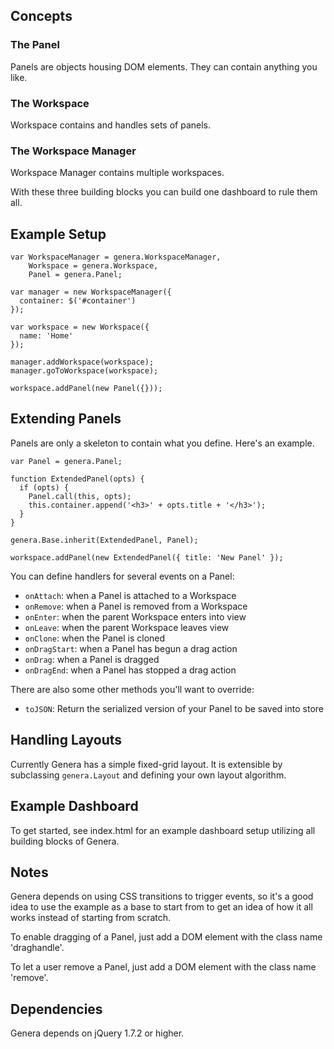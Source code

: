 ## Concepts

### The Panel

Panels are objects housing DOM elements. They can contain anything you like.

### The Workspace

Workspace contains and handles sets of panels.

### The Workspace Manager

Workspace Manager contains multiple workspaces.

With these three building blocks you can build one dashboard to rule them all.

## Example Setup

    var WorkspaceManager = genera.WorkspaceManager,
        Workspace = genera.Workspace,
        Panel = genera.Panel;

    var manager = new WorkspaceManager({
      container: $('#container')
    });

    var workspace = new Workspace({
      name: 'Home'
    });

    manager.addWorkspace(workspace);
    manager.goToWorkspace(workspace);

    workspace.addPanel(new Panel({}));

## Extending Panels

Panels are only a skeleton to contain what you define. Here's an example.

    var Panel = genera.Panel;

    function ExtendedPanel(opts) {
      if (opts) {
        Panel.call(this, opts);
        this.container.append('<h3>' + opts.title + '</h3>');
      }
    }

    genera.Base.inherit(ExtendedPanel, Panel);

    workspace.addPanel(new ExtendedPanel({ title: 'New Panel' });

You can define handlers for several events on a Panel:

* `onAttach`: when a Panel is attached to a Workspace
* `onRemove`: when a Panel is removed from a Workspace
* `onEnter`: when the parent Workspace enters into view
* `onLeave`: when the parent Workspace leaves view
* `onClone`: when the Panel is cloned
* `onDragStart`: when a Panel has begun a drag action
* `onDrag`: when a Panel is dragged
* `onDragEnd`: when a Panel has stopped a drag action

There are also some other methods you'll want to override:

* `toJSON`: Return the serialized version of your Panel to be saved into store

## Handling Layouts

Currently Genera has a simple fixed-grid layout. It is extensible by subclassing
`genera.Layout` and defining your own layout algorithm.

## Example Dashboard

To get started, see index.html for an example dashboard setup utilizing all building blocks of Genera.

## Notes

Genera depends on using CSS transitions to trigger events, so it's a good idea
to use the example as a base to start from to get an idea of how it all works
instead of starting from scratch.

To enable dragging of a Panel, just add a DOM element with the class name 'draghandle'.

To let a user remove a Panel, just add a DOM element with the class name 'remove'.

## Dependencies

Genera depends on jQuery 1.7.2 or higher.